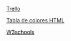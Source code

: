 [Trello](https://trello.com/)

[Tabla de colores HTML](https://htmlcolorcodes.com/)

[W3schools](https://www.w3schools.com/)

